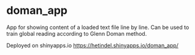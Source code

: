 # doman_app
App for showing content of a loaded text file line by line.
Can be used to train global reading according to Glenn Doman method. 

Deployed on shinyapps.io
https://hetindel.shinyapps.io/doman_app/